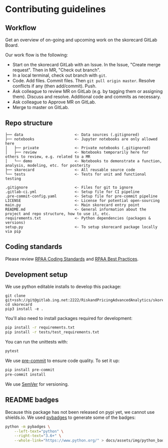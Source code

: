 # Contributing guidelines

## Workflow

Get an overview of on-going and upcoming work on the skorecard GitLab Board.

Our work flow is the following:
* Start on the skorecard GitLab with an Issue. In the Issue, "Create merge request". Then in MR, "Check out branch".
* In a local terminal, check out branch with `git`.
* Code. Add files. Commit files. Then `git pull origin master`. Resolve conflicts if any (then add/commit). Push.
* Ask colleague to review MR on GitLab (e.g. by tagging them or assigning them). Discuss and resolve. Additional code
and commits as necessary.
* Ask colleague to Approve MR on GitLab.
* Merge to master on GitLab.

## Repo structure

``` nohighlight
├── data                       <- Data sources (.gitignored)
├── notebooks                  <- Jupyter notebooks are only allowed here
│   ├── private                <- Private notebooks (.gitignored)
│   ├── review                 <- Notebooks temporarily here for others to review, e.g. related to a MR
│   └── demo                   <- Notebooks to demonstrate a function, analysis, modeling, etc. for posterity
├── skorecard                  <- All reusable source code
└── tests                      <- Tests for unit and functional testing
   
.gitignore                     <- Files for git to ignore
.gitlab-ci.yml                 <- Setup file for CI pipeline
.pre-commit-config.yaml        <- Setup file for pre-commit pipeline
LICENSE                        <- License for potential open-sourcing
main.py                        <- Main skorecard entry point
README.md                      <- General information about the project and repo structure, how to use it, etc.
requirements.txt               <- Python dependencies (packages & versions)
setup.py                       <- To setup skorecard package locally via pip
```

## Coding standards

Please review [RPAA Coding Standards](https://confluence.europe.intranet/display/RPAT/RPAA+Coding+Standards) and
[RPAA Best Practices](https://confluence.europe.intranet/display/RPAT/RPAA+Best+Practices).

## Development setup

We use python editable installs to develop this package:

```shell
git clone git+ssh://git@gitlab.ing.net:2222/RiskandPricingAdvancedAnalytics/skorecard.git
cd skorecard
pip3 install -e .
```

You'll also need to install packages required for development:

```bash
pip install -r requirements.txt
pip install -r tests/test_requirements.txt
```

You can run the unittests with:

```bash
pytest
```

We use [pre-commit](https://pre-commit.com/) to ensure code quality. To set it up:

```bash
pip install pre-commit
pre-commit install
```

We use [SemVer](http://semver.org/) for versioning.

## README badges

Because this package has not been released on pypi yet, we cannot use shields.io. 
We used [pybadges]() to generate some of the badges:

```bash
python -m pybadges \
    --left-text="python" \
    --right-text="3.6+" \
    --whole-link="https://www.python.org/" > docs/assets/img/python_badge.svg
```